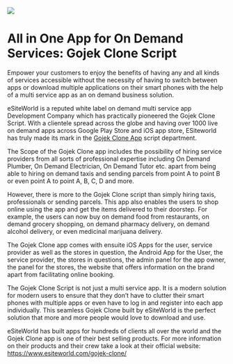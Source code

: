 <img src="https://www.esiteworld.com/images/gojek-clone-latest/gojek-app-clone-latest.png">

<h1><strong>All in One App for On Demand Services: Gojek Clone Script</strong></h1>

Empower your customers to enjoy the benefits of having any and all kinds of services accessible without the necessity of having to switch between apps or download multiple applications on their smart phones with the help of a multi service app as an on demand business solution. 

eSiteWorld is a reputed white label on demand multi service app Development Company which has practically pioneered the Gojek Clone Script. With a clientele spread across the globe and having over 1000 live on demand apps across Google Play Store and iOS app store, ESiteworld has truly made its mark in the <a href="https://www.esiteworld.com/gojek-clone/">Gojek Clone App</a> script department. 

The Scope of the Gojek Clone app includes the possibility of hiring service providers from all sorts of professional expertise including On Demand Plumber, On Demand Electrician, On Demand Tutor etc. apart from being able to hiring on demand taxis and sending parcels from point A to point B or even point A to point A, B, C, D and more. 

However, there is more to the Gojek Clone script than simply hiring taxis, professionals or sending parcels. This app also enables the users to shop online using the app and get the items delivered to their doorstep. For example, the users can now buy on demand food from restaurants, on demand grocery shopping, on demand pharmacy delivery, on demand alcohol delivery, or even medicinal marijuana delivery. 

The Gojek Clone app comes with ensuite iOS Apps for the user, service provider as well as the stores in question, the Android App for the User, the service provider, the stores in questions, the admin panel for the app owner, the panel for the stores, the website that offers information on the brand apart from facilitating online booking. 

The Gojek Clone Script is not just a multi service app. It is a modern solution for modern users to ensure that they don’t have to clutter their smart phones with multiple apps or even have to log in and register into each app individually. This seamless Gojek Clone built by eSiteWorld is the perfect solution that more and more people would love to download and use.

eSiteWorld has built apps for hundreds of clients all over the world and the Gojek Clone app is one of their best selling products. For more information on their products and their crew take a look at their official website: https://www.esiteworld.com/gojek-clone/
